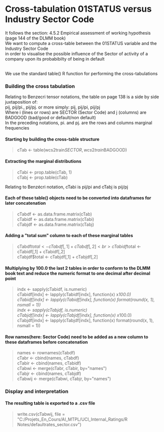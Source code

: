 # Cross-tabulation 01STATUS versus Industry Sector Code

It follows the section: 4.5.2 Empirical assessment of working hypothesis (page 144 of the DLMM book)<br>
We want to compute a cross-table between the 01STATUS variable and the Industry Sector Code<br>
in order to visualise the possible influence of the Sector of activity of a company upon its probabibilty of being in default<br><br>

We use the standard table() R function for performing the cross-tabulations
### Building the cross tabulation

Relating to Benzecri tensor notations, the table on page 138 is a side by side juxtaposition of:<br>
pij, pij/pi., pij/pj. or more simply: pij, pij/pi, pij/pj<br>
Where i (lines or rows) are SECTOR (Sector Code) and j (columns) are BADGOOD (bad/good or default/non default)<br>
In the preceding notations, pi. and pj. are the rows and columns marginal frequencies<br>

#### Starting by building the cross-table structure
> cTab <- table(wcs2train$SECTOR, wcs2train$BADGOOD)

#### Extracting the marginal distributions
> cTabi <- prop.table(cTab, 1)<br>
> cTabj <- prop.table(cTab)<br>

Relating to Benzécri notation, cTabi is pij/pi and cTabj is pij/pj

#### Each of these table() objects need to be converted into dataframes for later concatenation
> cTabdf <- as.data.frame.matrix(cTab)<br>
> cTabidf <- as.data.frame.matrix(cTabi)<br>
> cTabjdf <- as.data.frame.matrix(cTabj)<br>

#### Adding a "total sum" column to each of these marginal tables
> cTabdf$total <- cTabdf[,1] + cTabdf[,2]<br>
> cTabidf$total <- cTabidf[,1] + cTabidf[,2]<br>
> cTabjdf$total <- cTabjdf[,1] + cTabjdf[,2]<br>

#### Multiplying by 100.0 the last 2 tables in order to conform to the DLMM book text and reduce the numeric format to one decimal after decimal point
> indx <- sapply(cTabidf, is.numeric)<br>
> cTabidf[indx] <- lapply(cTabidf[indx], function(x) x*100.0)<br>
> cTabidf[indx] <- lapply(cTabidf[indx], function(x) format(round(x, 1), nsmall = 1))<br>
> indx <- sapply(cTabjdf, is.numeric)<br>
> cTabjdf[indx] <- lapply(cTabjdf[indx], function(x) x*100.0)<br>
> cTabjdf[indx] <- lapply(cTabjdf[indx], function(x) format(round(x, 1), nsmall = 1))<br>

#### Row names(here: Sector Code) need to be added as a new column to these dataframes before concatenation
> names <- rownames(cTabdf)<br>
> cTabr <- cbind(names, cTabdf)<br>
> cTabir <- cbind(names, cTabidf)<br>
> cTabwi <- merge(cTabr, cTabir, by="names")<br>
> cTabjr <- cbind(names, cTabjdf)<br>
> cTabwij <- merge(cTabwi, cTabjr, by="names")<br>

### Display and interpretation



#### The resulting table is exported to a .csv file
> write.csv(cTabwij, file = "C:/Projets_En_Cours/AI_MTPL/UCI_Internal_Ratings/R Notes/defaultrates_sector.csv")


